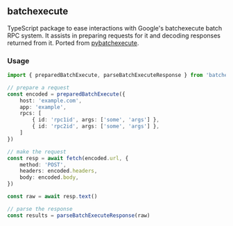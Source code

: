 ## batchexecute

TypeScript package to ease interactions with Google's batchexecute batch RPC system. It assists in preparing requests for it and decoding responses returned from it. Ported from [pybatchexecute](https://github.com/pndurette/pybatchexecute).

### Usage

```typescript
import { preparedBatchExecute, parseBatchExecuteResponse } from 'batchexecute'

// prepare a request
const encoded = preparedBatchExecute({
	host: 'example.com',
	app: 'example',
	rpcs: [
		{ id: 'rpc1id', args: ['some', 'args'] },
		{ id: 'rpc2id', args: ['some', 'args'] },
	]
})

// make the request
const resp = await fetch(encoded.url, {
	method: 'POST',
	headers: encoded.headers,
	body: encoded.body,
})

const raw = await resp.text()

// parse the response
const results = parseBatchExecuteResponse(raw)
```

